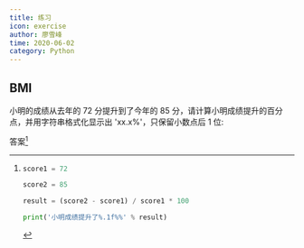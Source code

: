 ```yaml
---
title: 练习
icon: exercise
author: 廖雪峰
time: 2020-06-02
category: Python
---
```


## BMI

小明的成绩从去年的 72 分提升到了今年的 85 分，请计算小明成绩提升的百分点，并用字符串格式化显示出 'xx.x%'，只保留小数点后 1 位:

答案[^exercise1]

[^exercise1]:
    ```py
    score1 = 72

    score2 = 85

    result = (score2 - score1) / score1 * 100

    print('小明成绩提升了%.1f%%' % result)
    ```
